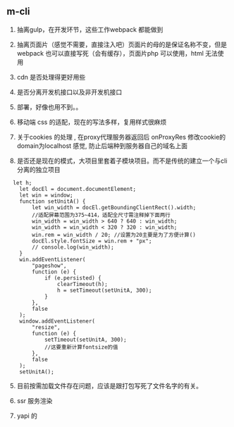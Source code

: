 ## m-cli

1. 抽离gulp，在开发环节，这些工作webpack 都能做到 

2. 抽离页面片（感觉不需要，直接注入吧）页面片的母的是保证名称不变，但是webpack 也可以直接写死（会有缓存），页面片php 可以使用，html 无法使用

3. cdn 是否处理得更好用些

4. 是否分离开发机接口以及非开发机接口

5. 部署，好像也用不到。。

6. 移动端 css 的适配，现在的写法多样，复用样式很麻烦

7. 关于cookies 的处理 ,  在proxy代理服务器返回后 onProxyRes  修改cookie的domain为localhost 感觉, 防止后端种到服务器自己的域名上面

8. 是否还是现在的模式，大项目里套着子模块项目。而不是传统的建立一个与cli 分离的独立项目

```
  let h;
    let docEl = document.documentElement;
    let win = window;
    function setUnitA() {
        let win_width = docEl.getBoundingClientRect().width;
        //适配屏幕范围为375~414，适配全尺寸需注释掉下面两行
        win_width = win_width > 640 ? 640 : win_width;
        win_width = win_width < 320 ? 320 : win_width;
        win.rem = win_width / 20; //设置为20主要是为了方便计算()
        docEl.style.fontSize = win.rem + "px";
        // console.log(win_width);
    }
    win.addEventListener(
        "pageshow",
        function (e) {
            if (e.persisted) {
                clearTimeout(h);
                h = setTimeout(setUnitA, 300);
            }
        },
        false
    );
    window.addEventListener(
        "resize",
        function (e) {
            setTimeout(setUnitA, 300);
            //这要重新计算fontsize的值
        },
        false
    );
    setUnitA();

```

5. 目前按需加载文件存在问题，应该是跟打包写死了文件名字的有关。 


6. ssr 服务渲染

7. yapi 的
